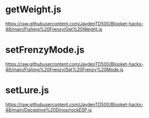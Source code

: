 # getWeight.js

https://raw.githubusercontent.com/JaydenTD500/Blooket-hacks-48/main/Fishing%20Frenzy/Get%20Weight.js

# setFrenzyMode.js

https://raw.githubusercontent.com/JaydenTD500/Blooket-hacks-48/main/Fishing%20Frenzy/Set%20Frenzy%20Mode.js

# setLure.js

https://raw.githubusercontent.com/JaydenTD500/Blooket-hacks-48/main/Deceptive%20Dinos/rockESP.js
